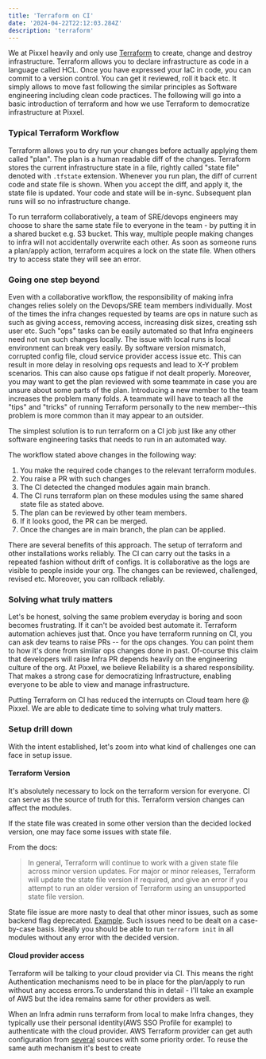 ```yaml
---
title: 'Terraform on CI'
date: '2024-04-22T22:12:03.284Z'
description: 'terraform'
---
```


We at Pixxel heavily and only use [Terraform](https://www.terraform.io/) to create, change and destroy infrastructure. Terraform allows you to declare infrastructure as code in a language called HCL. Once you have expressed your IaC in code, you can commit to a version control. You can get it reviewed, roll it back etc. It simply allows to move fast following the similar principles as Software engineering including clean code practices. The following will go into a basic introduction of terraform and how we use Terraform to democratize infrastructure at Pixxel.

### Typical Terraform Workflow

Terraform allows you to dry run your changes before actually applying them called "plan". The plan is a human readable diff of the changes. Terraform stores the current infrastructure state in a file, rightly called "state file" denoted with `.tfstate` extension. Whenever you run plan, the diff of current code and state file is shown. When you accept the diff, and apply it, the state file is updated. Your code and state will be in-sync. Subsequent plan runs will so no infrastructure change.

To run terraform collaboratively, a team of SRE/devops engineers may choose to share the same state file to everyone in the team - by putting it in a shared bucket e.g. S3 bucket. This way, multiple people making changes to infra will not accidentally overwrite each other. As soon as someone runs a plan/apply action, terraform acquires a lock on the state file. When others try to access state they will see an error.

### Going one step beyond

Even with a collaborative workflow, the responsibility of making infra changes relies solely on the Devops/SRE team members individually. Most of the times the infra changes requested by teams are ops in nature such as such as giving access, removing access, increasing disk sizes, creating ssh user etc. Such "ops" tasks can be easily automated so that Infra engineers need not run such changes locally. The issue with local runs is local environment can break very easily. By software version mismatch, corrupted config file, cloud service provider access issue etc. This can result in more delay in resolving ops requests and lead to X-Y problem scenarios. This can also cause ops fatigue if not dealt properly. Moreover, you may want to get the plan reviewed with some teammate in case you are unsure about some parts of the plan.
Introducing a new member to the team increases the problem many folds. A teammate will have to teach all the "tips" and "tricks" of running Terraform personally to the new member--this problem is more common than it may appear to an outsider.

The simplest solution is to run terraform on a CI job just like any other software engineering tasks that needs to run in an automated way.

The workflow stated above changes in the following way:

1. You make the required code changes to the relevant terraform modules.
2. You raise a PR with such changes
3. The CI detected the changed modules again main branch.
4. The CI runs terraform plan on these modules using the same shared state file as stated above.
5. The plan can be reviewed by other team members.
6. If it looks good, the PR can be merged.
7. Once the changes are in main branch, the plan can be applied.

There are several benefits of this approach. The setup of terraform and other installations works reliably. The CI can carry out the tasks in a repeated fashion without drift of configs. It is collaborative as the logs are visible to people inside your org. The changes can be reviewed, challenged, revised etc. Moreover, you can rollback reliably.

### Solving what truly matters

Let's be honest, solving the same problem everyday is boring and soon becomes frustrating. If it can't be avoided best automate it. Terraform automation achieves just that. Once you have terraform running on CI, you can ask dev teams to raise PRs -- for the ops changes. You can point them to how it's done from similar ops changes done in past. Of-course this claim that developers will raise Infra PR depends heavily on the engineering culture of the org. At Pixxel, we believe Reliability is a shared responsibility. That makes a strong case for democratizing Infrastructure, enabling everyone to be able to view and manage infrastructure.

Putting Terraform on CI has reduced the interrupts on Cloud team here @ Pixxel. We are able to dedicate time to solving what truly matters.

### Setup drill down

With the intent established, let's zoom into what kind of challenges one can face in setup issue.

#### Terraform Version

It's absolutely necessary to lock on the terraform version for everyone. CI can serve as the source of truth for this. Terraform version changes can affect the modules.

If the state file was created in some other version than the decided locked version, one may face some issues with state file.

From the docs:

> In general, Terraform will continue to work with a given state file across minor version updates. For major or minor releases, Terraform will update the state file version if required, and give an error if you attempt to run an older version of Terraform using an unsupported state file version.

State file issue are more nasty to deal that other minor issues, such as some backend flag deprecated. [Example](https://developer.hashicorp.com/terraform/language/upgrade-guides#s3-backend-authentication-changes). Such issues need to be dealt on a case-by-case basis. Ideally you should be able to run `terraform init` in all modules without any error with the decided version.

#### Cloud provider access

Terraform will be talking to your cloud provider via CI. This means the right Authentication mechanisms need to be in place for the plan/apply to run without any access errors.To understand this in detail - I'll take an example of AWS but the idea remains same for other providers as well.

When an Infra admin runs terraform from local to make Infra changes, they typically use their personal identity(AWS SSO Profile for example) to authenticate with the cloud provider. AWS Terraform provider can get auth configuration from [several](https://registry.terraform.io/providers/hashicorp/aws/latest/docs#authentication-and-configuration) sources with some priority order. To reuse the same auth mechanism it's best to create
